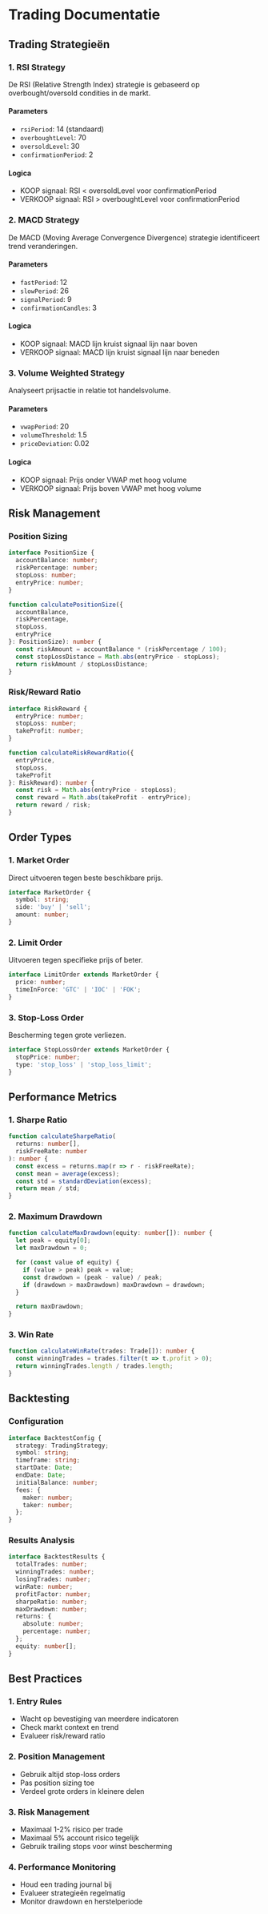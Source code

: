 # Trading Documentatie

## Trading Strategieën

### 1. RSI Strategy
De RSI (Relative Strength Index) strategie is gebaseerd op overbought/oversold condities in de markt.

#### Parameters
- `rsiPeriod`: 14 (standaard)
- `overboughtLevel`: 70
- `oversoldLevel`: 30
- `confirmationPeriod`: 2

#### Logica
- KOOP signaal: RSI < oversoldLevel voor confirmationPeriod
- VERKOOP signaal: RSI > overboughtLevel voor confirmationPeriod

### 2. MACD Strategy
De MACD (Moving Average Convergence Divergence) strategie identificeert trend veranderingen.

#### Parameters
- `fastPeriod`: 12
- `slowPeriod`: 26
- `signalPeriod`: 9
- `confirmationCandles`: 3

#### Logica
- KOOP signaal: MACD lijn kruist signaal lijn naar boven
- VERKOOP signaal: MACD lijn kruist signaal lijn naar beneden

### 3. Volume Weighted Strategy
Analyseert prijsactie in relatie tot handelsvolume.

#### Parameters
- `vwapPeriod`: 20
- `volumeThreshold`: 1.5
- `priceDeviation`: 0.02

#### Logica
- KOOP signaal: Prijs onder VWAP met hoog volume
- VERKOOP signaal: Prijs boven VWAP met hoog volume

## Risk Management

### Position Sizing
```typescript
interface PositionSize {
  accountBalance: number;
  riskPercentage: number;
  stopLoss: number;
  entryPrice: number;
}

function calculatePositionSize({
  accountBalance,
  riskPercentage,
  stopLoss,
  entryPrice
}: PositionSize): number {
  const riskAmount = accountBalance * (riskPercentage / 100);
  const stopLossDistance = Math.abs(entryPrice - stopLoss);
  return riskAmount / stopLossDistance;
}
```

### Risk/Reward Ratio
```typescript
interface RiskReward {
  entryPrice: number;
  stopLoss: number;
  takeProfit: number;
}

function calculateRiskRewardRatio({
  entryPrice,
  stopLoss,
  takeProfit
}: RiskReward): number {
  const risk = Math.abs(entryPrice - stopLoss);
  const reward = Math.abs(takeProfit - entryPrice);
  return reward / risk;
}
```

## Order Types

### 1. Market Order
Direct uitvoeren tegen beste beschikbare prijs.
```typescript
interface MarketOrder {
  symbol: string;
  side: 'buy' | 'sell';
  amount: number;
}
```

### 2. Limit Order
Uitvoeren tegen specifieke prijs of beter.
```typescript
interface LimitOrder extends MarketOrder {
  price: number;
  timeInForce: 'GTC' | 'IOC' | 'FOK';
}
```

### 3. Stop-Loss Order
Bescherming tegen grote verliezen.
```typescript
interface StopLossOrder extends MarketOrder {
  stopPrice: number;
  type: 'stop_loss' | 'stop_loss_limit';
}
```

## Performance Metrics

### 1. Sharpe Ratio
```typescript
function calculateSharpeRatio(
  returns: number[],
  riskFreeRate: number
): number {
  const excess = returns.map(r => r - riskFreeRate);
  const mean = average(excess);
  const std = standardDeviation(excess);
  return mean / std;
}
```

### 2. Maximum Drawdown
```typescript
function calculateMaxDrawdown(equity: number[]): number {
  let peak = equity[0];
  let maxDrawdown = 0;

  for (const value of equity) {
    if (value > peak) peak = value;
    const drawdown = (peak - value) / peak;
    if (drawdown > maxDrawdown) maxDrawdown = drawdown;
  }

  return maxDrawdown;
}
```

### 3. Win Rate
```typescript
function calculateWinRate(trades: Trade[]): number {
  const winningTrades = trades.filter(t => t.profit > 0);
  return winningTrades.length / trades.length;
}
```

## Backtesting

### Configuration
```typescript
interface BacktestConfig {
  strategy: TradingStrategy;
  symbol: string;
  timeframe: string;
  startDate: Date;
  endDate: Date;
  initialBalance: number;
  fees: {
    maker: number;
    taker: number;
  };
}
```

### Results Analysis
```typescript
interface BacktestResults {
  totalTrades: number;
  winningTrades: number;
  losingTrades: number;
  winRate: number;
  profitFactor: number;
  sharpeRatio: number;
  maxDrawdown: number;
  returns: {
    absolute: number;
    percentage: number;
  };
  equity: number[];
}
```

## Best Practices

### 1. Entry Rules
- Wacht op bevestiging van meerdere indicatoren
- Check markt context en trend
- Evalueer risk/reward ratio

### 2. Position Management
- Gebruik altijd stop-loss orders
- Pas position sizing toe
- Verdeel grote orders in kleinere delen

### 3. Risk Management
- Maximaal 1-2% risico per trade
- Maximaal 5% account risico tegelijk
- Gebruik trailing stops voor winst bescherming

### 4. Performance Monitoring
- Houd een trading journal bij
- Evalueer strategieën regelmatig
- Monitor drawdown en herstelperiode

